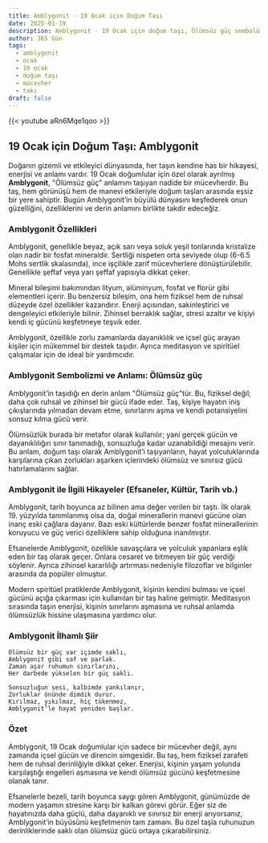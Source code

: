 ```yaml
---
title: Amblygonit - 19 Ocak için Doğum Taşı
date: 2025-01-19
description: Amblygonit - 19 Ocak için doğum taşı, Ölümsüz güç sembolü. Bu özel taşın derin anlamını öğrenin.
author: 365 Gün
tags:
  - amblygonit
  - ocak
  - 19 ocak
  - doğum taşı
  - mücevher
  - takı
draft: false
---
```


{{< youtube aRn6Mqe1qoo >}}

## 19 Ocak için Doğum Taşı: Amblygonit

Doğanın gizemli ve etkileyici dünyasında, her taşın kendine has bir hikayesi, enerjisi ve anlamı vardır. 19 Ocak doğumlular için özel olarak ayrılmış **Amblygonit**, "Ölümsüz güç" anlamını taşıyan nadide bir mücevherdir. Bu taş, hem görünüşü hem de manevi etkileriyle doğum taşları arasında eşsiz bir yere sahiptir. Bugün Amblygonit’in büyülü dünyasını keşfederek onun güzelliğini, özelliklerini ve derin anlamını birlikte takdir edeceğiz.

### Amblygonit Özellikleri

Amblygonit, genellikle beyaz, açık sarı veya soluk yeşil tonlarında kristalize olan nadir bir fosfat mineraldir. Sertliği nispeten orta seviyede olup (6-6.5 Mohs sertlik skalasında), ince işçilikle zarif mücevherlere dönüştürülebilir. Genellikle şeffaf veya yarı şeffaf yapısıyla dikkat çeker.

Mineral bileşimi bakımından lityum, alüminyum, fosfat ve florür gibi elementleri içerir. Bu benzersiz bileşim, ona hem fiziksel hem de ruhsal düzeyde özel özellikler kazandırır. Enerji açısından, sakinleştirici ve dengeleyici etkileriyle bilinir. Zihinsel berraklık sağlar, stresi azaltır ve kişiyi kendi iç gücünü keşfetmeye teşvik eder.

Amblygonit, özellikle zorlu zamanlarda dayanıklılık ve içsel güç arayan kişiler için mükemmel bir destek taşıdır. Ayrıca meditasyon ve spiritüel çalışmalar için de ideal bir yardımcıdır.

### Amblygonit Sembolizmi ve Anlamı: Ölümsüz güç

Amblygonit’in taşıdığı en derin anlam "Ölümsüz güç"tür. Bu, fiziksel değil; daha çok ruhsal ve zihinsel bir gücü ifade eder. Taş, kişiye hayatın iniş çıkışlarında yılmadan devam etme, sınırlarını aşma ve kendi potansiyelini sonsuz kılma gücü verir.

Ölümsüzlük burada bir metafor olarak kullanılır; yani gerçek gücün ve dayanıklılığın sınır tanımadığı, sonsuzluğa kadar uzanabildiği mesajını verir. Bu anlam, doğum taşı olarak Amblygonit’i taşıyanların, hayat yolculuklarında karşılarına çıkan zorlukları aşarken içlerindeki ölümsüz ve sınırsız gücü hatırlamalarını sağlar.

### Amblygonit ile İlgili Hikayeler (Efsaneler, Kültür, Tarih vb.)

Amblygonit, tarih boyunca az bilinen ama değer verilen bir taştı. İlk olarak 19. yüzyılda tanımlanmış olsa da, doğal minerallerin manevi gücüne olan inanç eski çağlara dayanır. Bazı eski kültürlerde benzer fosfat minerallerinin koruyucu ve güç verici özelliklere sahip olduğuna inanılmıştır.

Efsanelerde Amblygonit, özellikle savaşçılara ve yolculuk yapanlara eşlik eden bir taş olarak geçer. Onlara cesaret ve bitmeyen bir güç verdiği söylenir. Ayrıca zihinsel kararlılığı artırması nedeniyle filozoflar ve bilginler arasında da popüler olmuştur.

Modern spiritüel pratiklerde Amblygonit, kişinin kendini bulması ve içsel gücünü açığa çıkarması için kullanılan bir taş haline gelmiştir. Meditasyon sırasında taşın enerjisi, kişinin sınırlarını aşmasına ve ruhsal anlamda ölümsüzlük hissine ulaşmasına yardımcı olur.

### Amblygonit İlhamlı Şiir

```
Ölümsüz bir güç var içimde saklı,  
Amblygonit gibi saf ve parlak.  
Zaman aşar ruhumun sınırlarını,  
Her darbede yükselen bir güç saklı.

Sonsuzluğun sesi, kalbimde yankılanır,  
Zorluklar önünde dimdik durur.  
Kırılmaz, yıkılmaz, hiç tükenmez,  
Amblygonit’le hayat yeniden başlar.
```

### Özet

Amblygonit, 19 Ocak doğumlular için sadece bir mücevher değil, aynı zamanda içsel gücün ve direncin simgesidir. Bu taş, hem fiziksel zarafeti hem de ruhsal derinliğiyle dikkat çeker. Enerjisi, kişinin yaşam yolunda karşılaştığı engelleri aşmasına ve kendi ölümsüz gücünü keşfetmesine olanak tanır.

Efsanelerle bezeli, tarih boyunca saygı gören Amblygonit, günümüzde de modern yaşamın stresine karşı bir kalkan görevi görür. Eğer siz de hayatınızda daha güçlü, daha dayanıklı ve sınırsız bir enerji arıyorsanız, Amblygonit’in büyüsünü keşfetmenin tam zamanı. Bu özel taşla ruhunuzun derinliklerinde saklı olan ölümsüz gücü ortaya çıkarabilirsiniz.
